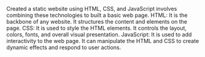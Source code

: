 Created a static website using HTML, CSS, and JavaScript involves combining these technologies to built a basic web page. 
HTML: It is the backbone of any website. It structures the content and elements on the page.
CSS:  It is used to style the HTML elements. It controls the layout, colors, fonts, and overall visual presentation.
JavaScript: It is used to add interactivity to the web page. It can manipulate the HTML and CSS to create dynamic effects and respond to user actions.
